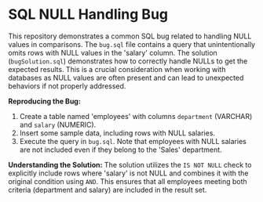 # SQL NULL Handling Bug

This repository demonstrates a common SQL bug related to handling NULL values in comparisons.  The `bug.sql` file contains a query that unintentionally omits rows with NULL values in the 'salary' column.  The solution (`bugSolution.sql`) demonstrates how to correctly handle NULLs to get the expected results.  This is a crucial consideration when working with databases as NULL values are often present and can lead to unexpected behaviors if not properly addressed.

**Reproducing the Bug:**
1.  Create a table named 'employees' with columns `department` (VARCHAR) and `salary` (NUMERIC).
2.  Insert some sample data, including rows with NULL salaries.
3.  Execute the query in `bug.sql`.  Note that employees with NULL salaries are not included even if they belong to the 'Sales' department.

**Understanding the Solution:**
The solution utilizes the `IS NOT NULL` check to explicitly include rows where 'salary' is not NULL and combines it with the original condition using `AND`. This ensures that all employees meeting both criteria (department and salary) are included in the result set. 